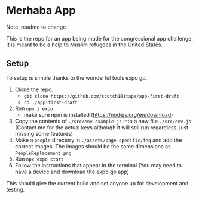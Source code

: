 # Merhaba App
Note: readme to change

This is the repo for an app being made for the congressional app challenge.
It is meant to be a help to Muslim refugees in the United States.

## Setup

To setup is simple thanks to the wonderful tools expo go.
1. Clone the repo.
   - `git clone https://github.com/scotch101tape/app-first-draft`
   - `cd ./app-first-draft`
3. Run `npm i expo`
   - make sure npm is installed (https://nodejs.org/en/download)
5. Copy the contents of `./src/env-example.js` into a new file `./src/env.js` (Contact me for the actual keys although it will still run regardless, just missing some features)
6. Make a `people` directory in `./assets/page-specific/faq` and add the correct images. The images should be the same dimensions as `PeopleReplacement.png`
7. Run `npx expo start`
8. Follow the instructions that appear in the terminal (You may need to have a device and download the expo go app)

This should give the current build and set anyone up for development and testing.
